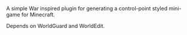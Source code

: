 A simple War inspired plugin for generating a control-point styled mini-game for Minecraft.

Depends on WorldGuard and WorldEdit.
